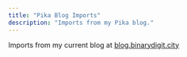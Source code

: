 ```yaml
---
title: "Pika Blog Imports"
description: "Imports from my Pika blog."
---
```

Imports from my current blog at [blog.binarydigit.city](https://blog.binarydigit.city)